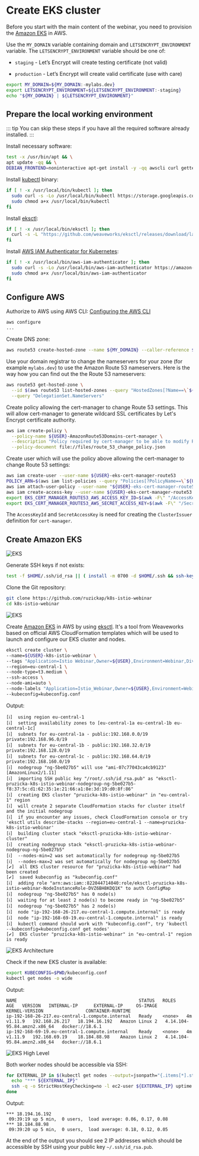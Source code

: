 # Create EKS cluster

Before you start with the main content of the webinar, you need to provision
the [Amazon EKS](https://aws.amazon.com/eks/) in AWS.

Use the `MY_DOMAIN` variable containing domain and `LETSENCRYPT_ENVIRONMENT`
variable.
The `LETSENCRYPT_ENVIRONMENT` variable should be one of:

* `staging` - Let’s Encrypt will create testing certificate (not valid)

* `production` - Let’s Encrypt will create valid certificate (use with care)

```bash
export MY_DOMAIN=${MY_DOMAIN:-mylabs.dev}
export LETSENCRYPT_ENVIRONMENT=${LETSENCRYPT_ENVIRONMENT:-staging}
echo "${MY_DOMAIN} | ${LETSENCRYPT_ENVIRONMENT}"
```

## Prepare the local working environment

::: tip
You can skip these steps if you have all the required software already
installed.
:::

Install necessary software:

```bash
test -x /usr/bin/apt && \
apt update -qq && \
DEBIAN_FRONTEND=noninteractive apt-get install -y -qq awscli curl gettext-base git openssh-client siege sudo > /dev/null
```

Install [kubectl](https://github.com/kubernetes/kubectl) binary:

```bash
if [ ! -x /usr/local/bin/kubectl ]; then
  sudo curl -s -Lo /usr/local/bin/kubectl https://storage.googleapis.com/kubernetes-release/release/$(curl -s https://storage.googleapis.com/kubernetes-release/release/stable.txt)/bin/linux/amd64/kubectl
  sudo chmod a+x /usr/local/bin/kubectl
fi
```

Install [eksctl](https://eksctl.io/):

```bash
if [ ! -x /usr/local/bin/eksctl ]; then
  curl -s -L "https://github.com/weaveworks/eksctl/releases/download/latest_release/eksctl_Linux_amd64.tar.gz" | sudo tar xz -C /usr/local/bin/
fi
```

Install [AWS IAM Authenticator for Kubernetes](https://github.com/kubernetes-sigs/aws-iam-authenticator):

```bash
if [ ! -x /usr/local/bin/aws-iam-authenticator ]; then
  sudo curl -s -Lo /usr/local/bin/aws-iam-authenticator https://amazon-eks.s3-us-west-2.amazonaws.com/1.11.5/2018-12-06/bin/linux/amd64/aws-iam-authenticator
  sudo chmod a+x /usr/local/bin/aws-iam-authenticator
fi
```

## Configure AWS

Authorize to AWS using AWS CLI: [Configuring the AWS CLI](https://docs.aws.amazon.com/cli/latest/userguide/cli-chap-configure.html)

```bash
aws configure
...
```

Create DNS zone:

```bash
aws route53 create-hosted-zone --name ${MY_DOMAIN} --caller-reference ${MY_DOMAIN}
```

Use your domain registrar to change the nameservers for your zone (for example
`mylabs.dev`) to use the Amazon Route 53 nameservers. Here is the way how you
can find out the the Route 53 nameservers:

```bash
aws route53 get-hosted-zone \
  --id $(aws route53 list-hosted-zones --query "HostedZones[?Name==\`${MY_DOMAIN}.\`].Id" --output text) \
  --query "DelegationSet.NameServers"
```

Create policy allowing the cert-manager to change Route 53 settings. This will
allow cert-manager to generate wildcard SSL certificates by Let's Encrypt
certificate authority.

```bash
aws iam create-policy \
  --policy-name ${USER}-AmazonRoute53Domains-cert-manager \
  --description "Policy required by cert-manager to be able to modify Route 53 when generating wildcard certificates using Lets Encrypt" \
  --policy-document file://files/route_53_change_policy.json
```

Create user which will use the policy above allowing the cert-manager to change
Route 53 settings:

```bash
aws iam create-user --user-name ${USER}-eks-cert-manager-route53
POLICY_ARN=$(aws iam list-policies --query "Policies[?PolicyName==\`${USER}-AmazonRoute53Domains-cert-manager\`].{ARN:Arn}" --output text)
aws iam attach-user-policy --user-name "${USER}-eks-cert-manager-route53" --policy-arn $POLICY_ARN
aws iam create-access-key --user-name ${USER}-eks-cert-manager-route53 > $HOME/.aws/${USER}-eks-cert-manager-route53-${MY_DOMAIN}
export EKS_CERT_MANAGER_ROUTE53_AWS_ACCESS_KEY_ID=$(awk -F\" "/AccessKeyId/ { print \$4 }" $HOME/.aws/${USER}-eks-cert-manager-route53-${MY_DOMAIN})
export EKS_CERT_MANAGER_ROUTE53_AWS_SECRET_ACCESS_KEY=$(awk -F\" "/SecretAccessKey/ { print \$4 }" $HOME/.aws/${USER}-eks-cert-manager-route53-${MY_DOMAIN})
```

The `AccessKeyId` and `SecretAccessKey` is need for creating the `ClusterIssuer`
definition for `cert-manager`.

## Create Amazon EKS

![EKS](https://raw.githubusercontent.com/aws-samples/eks-workshop/65b766c494a5b4f5420b2912d8373c4957163541/static/images/3-service-animated.gif
"EKS")

Generate SSH keys if not exists:

```bash
test -f $HOME/.ssh/id_rsa || ( install -m 0700 -d $HOME/.ssh && ssh-keygen -b 2048 -t rsa -f $HOME/.ssh/id_rsa -q -N "" )
```

Clone the Git repository:

```bash
git clone https://github.com/ruzickap/k8s-istio-webinar
cd k8s-istio-webinar
```

![EKS](https://raw.githubusercontent.com/aws-samples/eks-workshop/e2c437de2815dd0b69ada81895ea5d5144362c21/static/images/introduction/eks-product-page.png
"EKS")

Create [Amazon EKS](https://aws.amazon.com/eks/) in AWS by using [eksctl](https://eksctl.io/).
It's a tool from Weaveworks based on official
AWS CloudFormation templates which will be used to launch and configure our
EKS cluster and nodes.

```bash
eksctl create cluster \
--name=${USER}-k8s-istio-webinar \
--tags "Application=Istio Webinar,Owner=${USER},Environment=Webinar,Division=Services" \
--region=eu-central-1 \
--node-type=t3.medium \
--ssh-access \
--node-ami=auto \
--node-labels "Application=Istio_Webinar,Owner=${USER},Environment=Webinar,Division=Services" \
--kubeconfig=kubeconfig.conf
```

Output:

```text
[ℹ]  using region eu-central-1
[ℹ]  setting availability zones to [eu-central-1a eu-central-1b eu-central-1c]
[ℹ]  subnets for eu-central-1a - public:192.168.0.0/19 private:192.168.96.0/19
[ℹ]  subnets for eu-central-1b - public:192.168.32.0/19 private:192.168.128.0/19
[ℹ]  subnets for eu-central-1c - public:192.168.64.0/19 private:192.168.160.0/19
[ℹ]  nodegroup "ng-5be027b5" will use "ami-07c77043ca4cb9123" [AmazonLinux2/1.11]
[ℹ]  importing SSH public key "/root/.ssh/id_rsa.pub" as "eksctl-pruzicka-k8s-istio-webinar-nodegroup-ng-5be027b5-f8:37:5c:d1:62:35:1e:21:66:a1:8e:3d:19:d0:8f:86"
[ℹ]  creating EKS cluster "pruzicka-k8s-istio-webinar" in "eu-central-1" region
[ℹ]  will create 2 separate CloudFormation stacks for cluster itself and the initial nodegroup
[ℹ]  if you encounter any issues, check CloudFormation console or try 'eksctl utils describe-stacks --region=eu-central-1 --name=pruzicka-k8s-istio-webinar'
[ℹ]  building cluster stack "eksctl-pruzicka-k8s-istio-webinar-cluster"
[ℹ]  creating nodegroup stack "eksctl-pruzicka-k8s-istio-webinar-nodegroup-ng-5be027b5"
[ℹ]  --nodes-min=2 was set automatically for nodegroup ng-5be027b5
[ℹ]  --nodes-max=2 was set automatically for nodegroup ng-5be027b5
[✔]  all EKS cluster resource for "pruzicka-k8s-istio-webinar" had been created
[✔]  saved kubeconfig as "kubeconfig.conf"
[ℹ]  adding role "arn:aws:iam::822044714040:role/eksctl-pruzicka-k8s-istio-webinar-NodeInstanceRole-DVZ6BH8KDQ1K" to auth ConfigMap
[ℹ]  nodegroup "ng-5be027b5" has 0 node(s)
[ℹ]  waiting for at least 2 node(s) to become ready in "ng-5be027b5"
[ℹ]  nodegroup "ng-5be027b5" has 2 node(s)
[ℹ]  node "ip-192-168-26-217.eu-central-1.compute.internal" is ready
[ℹ]  node "ip-192-168-69-19.eu-central-1.compute.internal" is ready
[ℹ]  kubectl command should work with "kubeconfig.conf", try 'kubectl --kubeconfig=kubeconfig.conf get nodes'
[✔]  EKS cluster "pruzicka-k8s-istio-webinar" in "eu-central-1" region is ready
```

![EKS Architecture](https://raw.githubusercontent.com/aws-samples/eks-workshop/3e7da75de884d9efeec8e8ba21161169d3e80da7/static/images/introduction/eks-architecture.svg?sanitize=true
"EKS Architecture")

Check if the new EKS cluster is available:

```bash
export KUBECONFIG=$PWD/kubeconfig.conf
kubectl get nodes -o wide
```

Output:

```shell
NAME                                              STATUS   ROLES    AGE   VERSION   INTERNAL-IP      EXTERNAL-IP     OS-IMAGE         KERNEL-VERSION                CONTAINER-RUNTIME
ip-192-168-26-217.eu-central-1.compute.internal   Ready    <none>   4m    v1.11.9   192.168.26.217   18.194.16.192   Amazon Linux 2   4.14.104-95.84.amzn2.x86_64   docker://18.6.1
ip-192-168-69-19.eu-central-1.compute.internal    Ready    <none>   4m    v1.11.9   192.168.69.19    18.184.88.98    Amazon Linux 2   4.14.104-95.84.amzn2.x86_64   docker://18.6.1
```

![EKS High Level](https://raw.githubusercontent.com/aws-samples/eks-workshop/3e7da75de884d9efeec8e8ba21161169d3e80da7/static/images/introduction/eks-high-level.svg?sanitize=true
"EKS High Level")

Both worker nodes should be accessible via SSH:

```bash
for EXTERNAL_IP in $(kubectl get nodes --output=jsonpath="{.items[*].status.addresses[?(@.type==\"ExternalIP\")].address}"); do
  echo "*** ${EXTERNAL_IP}"
  ssh -q -o StrictHostKeyChecking=no -l ec2-user ${EXTERNAL_IP} uptime
done
```

Output:

```shell
*** 18.194.16.192
 09:39:19 up 5 min,  0 users,  load average: 0.06, 0.17, 0.08
*** 18.184.88.98
 09:39:20 up 5 min,  0 users,  load average: 0.18, 0.12, 0.05
```

At the end of the output you should see 2 IP addresses which
should be accessible by SSH using your public key `~/.ssh/id_rsa.pub`.
